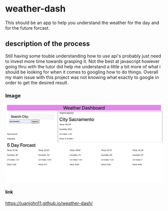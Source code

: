 # weather-dash

This should be an app to help you understand the weather for the day and for the future forcast.

## description of the process

Still having some touble understanding how to use api's probably just need to invest more time towards grasping it. Not the best at javascript however going thru with the tutor did help me understand a little a bit more of what i should be looking for when it comes to googling how to do things. Overall my main issue with this project was not knowing what exactly to google in order to get the desired result.

### Image

![weather](assets/image/weather-dash.png)

#### link

https://juanjohn11.github.io/weather-dash/
